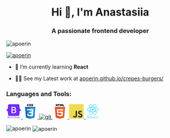 <h1 align="center">Hi 👋, I'm Anastasiia</h1>
<h3 align="center">A passionate frontend developer</h3>

<p align="left"> <img src="https://komarev.com/ghpvc/?username=apoerin&label=Profile%20views&color=0e75b6&style=flat" alt="apoerin" /> </p>

<p align="left"> <a href="https://github.com/ryo-ma/github-profile-trophy"><img src="https://github-profile-trophy.vercel.app/?username=apoerin" alt="apoerin" /></a> </p>

- 🌱 I’m currently learning **React**

- 👨‍💻 See my Latest work at [apoerin.github.io/crepes-burgers/](apoerin.github.io/crepes-burgers/)


<h3 align="left">Languages and Tools:</h3>
<p align="left"> <a href="https://getbootstrap.com" target="_blank"> <img src="https://raw.githubusercontent.com/devicons/devicon/master/icons/bootstrap/bootstrap-plain-wordmark.svg" alt="bootstrap" width="40" height="40"/> </a> <a href="https://www.w3schools.com/css/" target="_blank"> <img src="https://raw.githubusercontent.com/devicons/devicon/master/icons/css3/css3-original-wordmark.svg" alt="css3" width="40" height="40"/> </a> <a href="https://git-scm.com/" target="_blank"> <img src="https://www.vectorlogo.zone/logos/git-scm/git-scm-icon.svg" alt="git" width="40" height="40"/> </a> <a href="https://www.w3.org/html/" target="_blank"> <img src="https://raw.githubusercontent.com/devicons/devicon/master/icons/html5/html5-original-wordmark.svg" alt="html5" width="40" height="40"/> </a> <a href="https://developer.mozilla.org/en-US/docs/Web/JavaScript" target="_blank"> <img src="https://raw.githubusercontent.com/devicons/devicon/master/icons/javascript/javascript-original.svg" alt="javascript" width="40" height="40"/> </a> <a href="https://reactjs.org/" target="_blank"> <img src="https://raw.githubusercontent.com/devicons/devicon/master/icons/react/react-original-wordmark.svg" alt="react" width="40" height="40"/> </a> </p>

<p><img align="left" src="https://github-readme-stats.vercel.app/api/top-langs?username=apoerin&show_icons=true&locale=en&layout=compact" alt="apoerin" /></p>

<p>&nbsp;<img align="center" src="https://github-readme-stats.vercel.app/api?username=apoerin&show_icons=true&locale=en" alt="apoerin" /></p>
